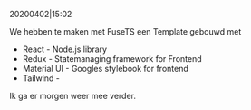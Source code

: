 20200402|15:02

We hebben te maken met FuseTS een Template gebouwd met

* React		 - 	 Node.js library
* Redux		-	Statemanaging framework for Frontend
* Material UI -  Googles stylebook for frontend
* Tailwind - 



Ik ga er morgen weer mee verder.